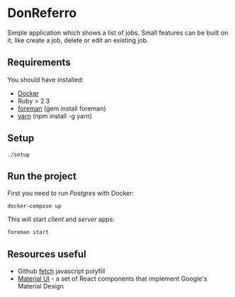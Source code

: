 # DonReferro

Simple application which shows a list of jobs. Small features can be built on it, like create a job, delete or edit an existing job.

## Requirements

You should have installed:

- [Docker]
- Ruby > 2.3
- [foreman] (gem install foreman)
- [yarn] (npm install -g yarn)

[Docker]: https://www.docker.com/community-edition
[foreman]: https://ddollar.github.io/foreman/
[yarn]: https://yarnpkg.com/

## Setup

    ./setup

## Run the project

First you need to run _Postgres_ with Docker:

    docker-compose up

This will start _client_ and _server_ apps:

    foreman start

## Resources useful

- Github [fetch] javascript polyfill
- [Material UI] - a set of React components that implement Google's Material Design

[fetch]: https://github.com/github/fetch
[Material UI]: http://www.material-ui.com/#/
